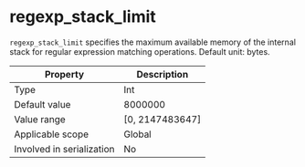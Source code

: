 # regexp_stack_limit

`regexp_stack_limit` specifies the maximum available memory of the internal stack for regular expression matching operations. Default unit: bytes. 

| **Property** | **Description** |
|---------------|------------------------------------------|
| Type | Int |
| Default value | 8000000 |
| Value range | \[0, 2147483647] |
| Applicable scope | Global |
| Involved in serialization | No |
